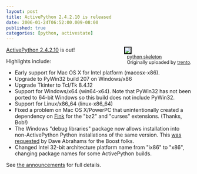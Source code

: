 ```yaml
---
layout: post
title: ActivePython 2.4.2.10 is released
date: 2006-01-24T06:52:00.009-08:00
published: true
categories: [python, activestate]
---
```


<div style="float: right; margin-left: 10px; margin-bottom: 10px;"> <a title="photo sharing" href="http://www.flickr.com/photos/trento/66727800/"><img src="http://static.flickr.com/28/66727800_9692d76006_m.jpg" style="border: 2px solid rgb(0, 0, 0);" /></a> <br /> <span style="font-size: 0.9em; margin-top: 0px;">&nbsp; <a href="http://www.flickr.com/photos/trento/66727800/">python skeleton</a>&nbsp; <br />&nbsp; Originally uploaded by <a href="http://www.flickr.com/people/trento/">trento</a>. </span></div>

<p><a href="http://www.activestate.com/Products/ActivePython/">ActivePython 2.4.2.10</a> is out!</p>

<p>Highlights include:
</p>

<ul>
<li>Early support for Mac OS X for Intel platform (macosx-x86).</li>
<li>Upgrade to PyWin32 build 207 on Windows/x86</li>
<li>Upgrade Tkinter to Tcl/Tk 8.4.12</li>
<li>Support for Windows/x64 (win64-x64). Note that PyWin32 has not been ported to 64-bit Windows so this build does not include PyWin32.</li>
<li>Support for Linux/x86_64 (linux-x86_64)</li>
<li>Fixed a problem on Mac OS X/PowerPC that unintentionally created a dependency on <a href="fink.sourceforge.com">Fink</a> for the &quot;bz2&quot; and &quot;curses&quot; extensions. (Thanks, Bob!)</li>
<li>The Windows &quot;debug libraries&quot; package now allows installation into non-ActivePython Python installations of the same version. This <a href="http://mail.python.org/pipermail/python-dev/2005-December/058448.html">was requested</a> by Dave Abrahams for the Boost folks.</li>
<li>Changed Intel 32-bit architecture platform name from &quot;ix86&quot; to &quot;x86&quot;, changing package names for some ActivePython builds.</li>
</ul>

<p>See <a href="http://mail.python.org/pipermail/python-list/2006-January/322323.html">the announcements</a> for full details.</p>
